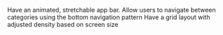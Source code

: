 Have an animated, stretchable app bar.
Allow users to navigate between categories using the bottom navigation pattern
Have a grid layout with adjusted density based on screen size

